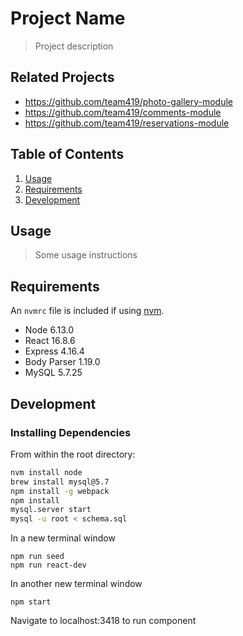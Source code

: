 # Project Name

> Project description

## Related Projects

  - https://github.com/team419/photo-gallery-module
  - https://github.com/team419/comments-module
  - https://github.com/team419/reservations-module

## Table of Contents

1. [Usage](#Usage)
1. [Requirements](#requirements)
1. [Development](#development)

## Usage

> Some usage instructions

## Requirements

An `nvmrc` file is included if using [nvm](https://github.com/creationix/nvm).

- Node 6.13.0
- React 16.8.6
- Express 4.16.4
- Body Parser 1.19.0
- MySQL 5.7.25

## Development

### Installing Dependencies

From within the root directory:

```sh
nvm install node
brew install mysql@5.7
npm install -g webpack
npm install
mysql.server start
mysql -u root < schema.sql
```
In a new terminal window
```
npm run seed
npm run react-dev
```
In another new terminal window
```
npm start
```
Navigate to localhost:3418 to run component

